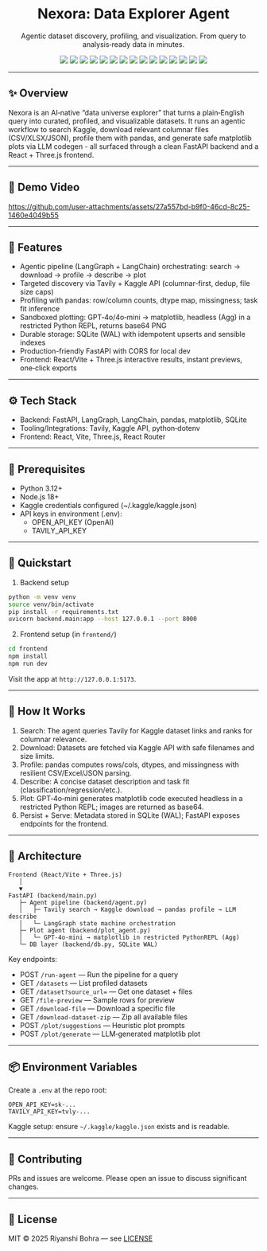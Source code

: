 <div align="center">
  
  <h1>Nexora: Data Explorer Agent</h1>
  <p>Agentic dataset discovery, profiling, and visualization. From query to analysis‑ready data in minutes.</p>

</div>

<div align="center">
  
  <!-- Backend / Agent -->
  <img src="https://img.shields.io/badge/Python-3776AB?style=for-the-badge&logo=python&logoColor=white" />
  <img src="https://img.shields.io/badge/FastAPI-009688?style=for-the-badge&logo=fastapi&logoColor=white" />
  <img src="https://img.shields.io/badge/OpenAI-412991?style=for-the-badge&logo=openai&logoColor=white" />
  <img src="https://img.shields.io/badge/LangChain-121212?style=for-the-badge&logo=chainlink&logoColor=white" />
  <img src="https://img.shields.io/badge/LangGraph-FF6B6B?style=for-the-badge" />
  <img src="https://img.shields.io/badge/Kaggle-20BEFF?style=for-the-badge&logo=kaggle&logoColor=white" />
  <img src="https://img.shields.io/badge/Tavily-000000?style=for-the-badge" />
  <img src="https://img.shields.io/badge/pandas-150458?style=for-the-badge&logo=pandas&logoColor=white" />
  <img src="https://img.shields.io/badge/NumPy-013243?style=for-the-badge&logo=numpy&logoColor=white" />
  <img src="https://img.shields.io/badge/matplotlib-11557c?style=for-the-badge" />
  <img src="https://img.shields.io/badge/SQLite-003B57?style=for-the-badge&logo=sqlite&logoColor=white" />

  <!-- Frontend -->
  <img src="https://img.shields.io/badge/React-61DAFB?style=for-the-badge&logo=react&logoColor=000000" />
  <img src="https://img.shields.io/badge/TypeScript-3178C6?style=for-the-badge&logo=typescript&logoColor=white" />
  <img src="https://img.shields.io/badge/Vite-646CFF?style=for-the-badge&logo=vite&logoColor=white" />
  <img src="https://img.shields.io/badge/three.js-000000?style=for-the-badge&logo=threedotjs&logoColor=white" />

</div>

---

## ✨ Overview

Nexora is an AI‑native “data universe explorer” that turns a plain‑English query into curated, profiled, and visualizable datasets. It runs an agentic workflow to search Kaggle, download relevant columnar files (CSV/XLSX/JSON), profile them with pandas, and generate safe matplotlib plots via LLM codegen - all surfaced through a clean FastAPI backend and a React + Three.js frontend.

---

## 🎥 Demo Video

https://github.com/user-attachments/assets/27a557bd-b9f0-46cd-8c25-1460e4049b55

---

## 🚀 Features

- Agentic pipeline (LangGraph + LangChain) orchestrating: search → download → profile → describe → plot
- Targeted discovery via Tavily + Kaggle API (columnar-first, dedup, file size caps)
- Profiling with pandas: row/column counts, dtype map, missingness; task fit inference
- Sandboxed plotting: GPT‑4o/4o‑mini → matplotlib, headless (Agg) in a restricted Python REPL, returns base64 PNG
- Durable storage: SQLite (WAL) with idempotent upserts and sensible indexes
- Production-friendly FastAPI with CORS for local dev
- Frontend: React/Vite + Three.js interactive results, instant previews, one‑click exports

---

## ⚙️ Tech Stack

- Backend: FastAPI, LangGraph, LangChain, pandas, matplotlib, SQLite
- Tooling/Integrations: Tavily, Kaggle API, python‑dotenv
- Frontend: React, Vite, Three.js, React Router

---

## 🧰 Prerequisites

- Python 3.12+
- Node.js 18+
- Kaggle credentials configured (~/.kaggle/kaggle.json)
- API keys in environment (.env):
  - OPEN_API_KEY (OpenAI)
  - TAVILY_API_KEY

---

## 🔧 Quickstart

1) Backend setup

```bash
python -m venv venv
source venv/bin/activate
pip install -r requirements.txt
uvicorn backend.main:app --host 127.0.0.1 --port 8000
```

2) Frontend setup (in `frontend/`)

```bash
cd frontend
npm install
npm run dev
```

Visit the app at `http://127.0.0.1:5173`.

---

## 🧠 How It Works

1. Search: The agent queries Tavily for Kaggle dataset links and ranks for columnar relevance.
2. Download: Datasets are fetched via Kaggle API with safe filenames and size limits.
3. Profile: pandas computes rows/cols, dtypes, and missingness with resilient CSV/Excel/JSON parsing.
4. Describe: A concise dataset description and task fit (classification/regression/etc.).
5. Plot: GPT‑4o‑mini generates matplotlib code executed headless in a restricted Python REPL; images are returned as base64.
6. Persist + Serve: Metadata stored in SQLite (WAL); FastAPI exposes endpoints for the frontend.

---

## 🧱 Architecture

```
Frontend (React/Vite + Three.js)
   │
   ▼
FastAPI (backend/main.py)
   ├─ Agent pipeline (backend/agent.py)
   │   ├─ Tavily search → Kaggle download → pandas profile → LLM describe
   │   └─ LangGraph state machine orchestration
   ├─ Plot agent (backend/plot_agent.py)
   │   └─ GPT‑4o‑mini → matplotlib in restricted PythonREPL (Agg)
   └─ DB layer (backend/db.py, SQLite WAL)
```

Key endpoints:

- POST `/run-agent` — Run the pipeline for a query
- GET `/datasets` — List profiled datasets
- GET `/dataset?source_url=` — Get one dataset + files
- GET `/file-preview` — Sample rows for preview
- GET `/download-file` — Download a specific file
- GET `/download-dataset-zip` — Zip all available files
- POST `/plot/suggestions` — Heuristic plot prompts
- POST `/plot/generate` — LLM‑generated matplotlib plot

---

## 📦 Environment Variables

Create a `.env` at the repo root:

```env
OPEN_API_KEY=sk-...
TAVILY_API_KEY=tvly-...
```

Kaggle setup: ensure `~/.kaggle/kaggle.json` exists and is readable.

---


## 🤝 Contributing

PRs and issues are welcome. Please open an issue to discuss significant changes.

---

## 📄 License

MIT © 2025 Riyanshi Bohra — see [LICENSE](./LICENSE)
